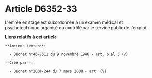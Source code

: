 # Article D6352-33

L'entrée en stage est subordonnée à un examen médical et psychotechnique organisé ou contrôlé par le service public de
l'emploi.

**Liens relatifs à cet article**

	**Anciens textes**:

	  - Décret n°46-2511 du 9 novembre 1946 - art. 6 al 3 (V)

	**Créé par**:

	  - Décret n°2008-244 du 7 mars 2008 - art. (V)
